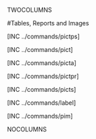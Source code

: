 TWOCOLUMNS

#Tables, Reports and Images

[INC ../commands/pictps]

[INC ../commands/pict]

[INC ../commands/picta]

[INC ../commands/pictpr]

[INC ../commands/picts]

[INC ../commands/label]

[INC ../commands/pim]

NOCOLUMNS
